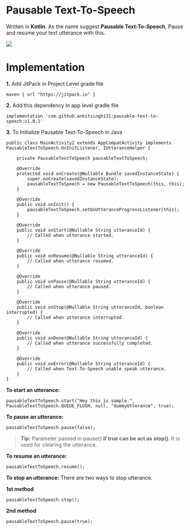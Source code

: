 # Pausable Text-To-Speech

Written in **Kotlin**. As the name suggest **Pausable Text-To-Speech**, Pause and resume your text utterance with this.

[![](https://jitpack.io/v/ankitsingh131/pausable-text-to-speech.svg)](https://jitpack.io/#ankitsingh131/pausable-text-to-speech)

# Implementation

**1.** Add JitPack in Project Level grade file

```
maven { url "https://jitpack.io" }
```

**2.** Add this dependency in app level gradle file
```
implementation 'com.github.ankitsingh131:pausable-text-to-speech:v1.0.1'
```

**3.** To Initialize Pausable Text-To-Speech in Java

```
public class MainActivity2 extends AppCompatActivity implements PausableTextToSpeech.OnInitListener, IUtteranceHelper {

    private PausableTextToSpeech pausableTextToSpeech;

    @Override
    protected void onCreate(@Nullable Bundle savedInstanceState) {
        super.onCreate(savedInstanceState);
        pausableTextToSpeech = new PausableTextToSpeech(this, this);
    }

    @Override
    public void onInit() {
        pausableTextToSpeech.setOnUtteranceProgressListener(this);
    }

    @Override
    public void onStart(@Nullable String utteranceId) {
        // Called when utterance started.
    }

    @Override
    public void onResume(@Nullable String utteranceId) {
        // Called when utterance resumed.
    }

    @Override
    public void onPause(@Nullable String utteranceId) {
        // Called when utterance paused.
    }

    @Override
    public void onStop(@Nullable String utteranceId, boolean interrupted) {
        // Called when utterance interrupted.
    }

    @Override
    public void onDone(@Nullable String utteranceId) {
        // Called when utterance successfully completed.
    }

    @Override
    public void onError(@Nullable String utteranceId) {
        // Called when Text-To-Speech unable speak utterance.
    }
}
```

**To start an utterance:**
```
pausableTextToSpeech.start("Hey this is sample.", PausableTextToSpeech.QUEUE_FLUSH, null, "dummyUtterance", true);
```
**To pause an utterance:**
```
pausableTextToSpeech.pause(false);
```
> **Tip:** Parameter passed in pause() **if true can be act as stop()**. It is used for clearing the utterance.

**To resume an utterance:**
```
pausableTextToSpeech.resume();
```
**To stop an utterance:** There are two ways to stop utterance.

**1st method**
```
pausableTextToSpeech.stop();
```
**2nd method**
```
pausableTextToSpeech.pause(true);
```
